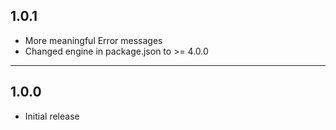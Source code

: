 ## 1.0.1
* More meaningful Error messages
* Changed engine in package.json to >= 4.0.0
-------
## 1.0.0
* Initial release

